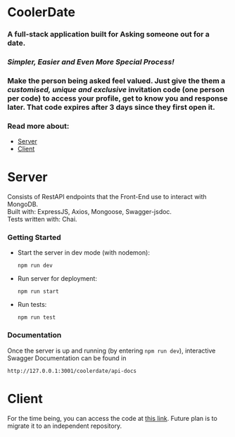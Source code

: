 # CoolerDate

### A full-stack application built for Asking someone out for a date. 
### *Simpler, Easier and Even More Special Process!*
### Make the person being asked feel valued. Just give the them a *customised, unique and exclusive* invitation code (one person per code) to access your profile, get to know you and response later. That code expires after 3 days since they first open it. 


### Read more about:
- [Server](#server)
- [Client](#client)

# Server

Consists of RestAPI endpoints that the Front-End use to interact with MongoDB.  
Built with: ExpressJS, Axios, Mongoose, Swagger-jsdoc.  
Tests written with: Chai.

### Getting Started

- Start the server in dev mode (with nodemon):   
   ```
   npm run dev
   ```
- Run server for deployment: 
   ```
   npm run start
   ```
- Run tests: 
   ```
   npm run test
   ```

### Documentation
Once the server is up and running (by entering `npm run dev`), interactive Swagger Documentation can be found in 
   ```
   http://127.0.0.1:3001/coolerdate/api-docs
   ```

# Client

For the time being, you can access the code at [this link](https://github.com/rodonguyen/my_website/blob/master/src/pages/DateMe.js). Future plan is to migrate it to an independent repository. 
